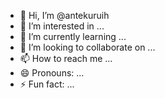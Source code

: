 - 👋 Hi, I’m @antekuruih
- 👀 I’m interested in ...
- 🌱 I’m currently learning ...
- 💞️ I’m looking to collaborate on ...
- 📫 How to reach me ...
- 😄 Pronouns: ...
- ⚡ Fun fact: ...

<!---
antekuruih/antekuruih is a ✨ special ✨ repository because its `README.md` (this file) appears on your GitHub profile.
You can click the Preview link to take a look at your changes.
--->
